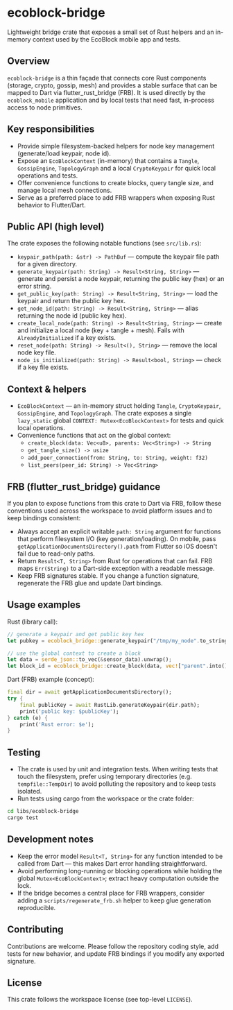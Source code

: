 # ecoblock-bridge

Lightweight bridge crate that exposes a small set of Rust helpers and an in-memory context used by the EcoBlock mobile app and tests.

Overview
--------
`ecoblock-bridge` is a thin façade that connects core Rust components (storage, crypto, gossip, mesh) and provides a stable surface that can be mapped to Dart via flutter_rust_bridge (FRB). It is used directly by the `ecoblock_mobile` application and by local tests that need fast, in-process access to node primitives.

Key responsibilities
--------------------
- Provide simple filesystem-backed helpers for node key management (generate/load keypair, node id).
- Expose an `EcoBlockContext` (in-memory) that contains a `Tangle`, `GossipEngine`, `TopologyGraph` and a local `CryptoKeypair` for quick local operations and tests.
- Offer convenience functions to create blocks, query tangle size, and manage local mesh connections.
- Serve as a preferred place to add FRB wrappers when exposing Rust behavior to Flutter/Dart.

Public API (high level)
-----------------------
The crate exposes the following notable functions (see `src/lib.rs`):

- `keypair_path(path: &str) -> PathBuf` — compute the keypair file path for a given directory.
- `generate_keypair(path: String) -> Result<String, String>` — generate and persist a node keypair, returning the public key (hex) or an error string.
- `get_public_key(path: String) -> Result<String, String>` — load the keypair and return the public key hex.
- `get_node_id(path: String) -> Result<String, String>` — alias returning the node id (public key hex).
- `create_local_node(path: String) -> Result<String, String>` — create and initialize a local node (key + tangle + mesh). Fails with `AlreadyInitialized` if a key exists.
- `reset_node(path: String) -> Result<(), String>` — remove the local node key file.
- `node_is_initialized(path: String) -> Result<bool, String>` — check if a key file exists.

Context & helpers
-----------------
- `EcoBlockContext` — an in-memory struct holding `Tangle`, `CryptoKeypair`, `GossipEngine`, and `TopologyGraph`. The crate exposes a single `lazy_static` global `CONTEXT: Mutex<EcoBlockContext>` for tests and quick local operations.
- Convenience functions that act on the global context:
	- `create_block(data: Vec<u8>, parents: Vec<String>) -> String`
	- `get_tangle_size() -> usize`
	- `add_peer_connection(from: String, to: String, weight: f32)`
	- `list_peers(peer_id: String) -> Vec<String>`

FRB (flutter_rust_bridge) guidance
----------------------------------
If you plan to expose functions from this crate to Dart via FRB, follow these conventions used across the workspace to avoid platform issues and to keep bindings consistent:

- Always accept an explicit writable `path: String` argument for functions that perform filesystem I/O (key generation/loading). On mobile, pass `getApplicationDocumentsDirectory().path` from Flutter so iOS doesn't fail due to read-only paths.
- Return `Result<T, String>` from Rust for operations that can fail. FRB maps `Err(String)` to a Dart-side exception with a readable message.
- Keep FRB signatures stable. If you change a function signature, regenerate the FRB glue and update Dart bindings.

Usage examples
--------------
Rust (library call):

```rust
// generate a keypair and get public key hex
let pubkey = ecoblock_bridge::generate_keypair("/tmp/my_node".to_string()).unwrap();

// use the global context to create a block
let data = serde_json::to_vec(&sensor_data).unwrap();
let block_id = ecoblock_bridge::create_block(data, vec!["parent".into()]);
```

Dart (FRB) example (concept):

```dart
final dir = await getApplicationDocumentsDirectory();
try {
	final publicKey = await RustLib.generateKeypair(dir.path);
	print('public key: $publicKey');
} catch (e) {
	print('Rust error: $e');
}
```

Testing
-------
- The crate is used by unit and integration tests. When writing tests that touch the filesystem, prefer using temporary directories (e.g. `tempfile::TempDir`) to avoid polluting the repository and to keep tests isolated.
- Run tests using cargo from the workspace or the crate folder:

```bash
cd libs/ecoblock-bridge
cargo test
```

Development notes
-----------------
- Keep the error model `Result<T, String>` for any function intended to be called from Dart — this makes Dart error handling straightforward.
- Avoid performing long-running or blocking operations while holding the global `Mutex<EcoBlockContext>`; extract heavy computation outside the lock.
- If the bridge becomes a central place for FRB wrappers, consider adding a `scripts/regenerate_frb.sh` helper to keep glue generation reproducible.

Contributing
------------
Contributions are welcome. Please follow the repository coding style, add tests for new behavior, and update FRB bindings if you modify any exported signature.

License
-------
This crate follows the workspace license (see top-level `LICENSE`).
